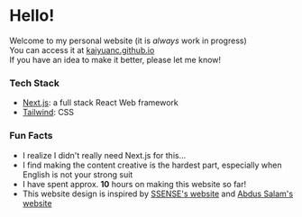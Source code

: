 # Hello! 

Welcome to my personal website (it is *always* work in progress)  
You can access it at [kaiyuanc.github.io](https://kaiyuanc.github.io/)  
If you have an idea to make it better, please let me know!  

### Tech Stack

- [Next.js](https://nextjs.org/): a full stack React Web framework
- [Tailwind](https://tailwindcss.com/): CSS

### Fun Facts

- I realize I didn't really need Next.js for this...
- I find making the content creative is the hardest part, especially when English is not your strong suit
- I have spent approx. **10** hours on making this website so far!
- This website design is inspired by [SSENSE's website](https://www.ssense.com/) and [Abdus Salam's website](https://abdussalam.pk/)